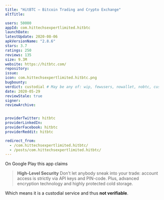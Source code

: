 ```yaml
---
title: "HitBTC – Bitcoin Trading and Crypto Exchange"
altTitle: 

users: 50000
appId: com.hittechsexpertlimited.hitbtc
launchDate: 
latestUpdate: 2020-08-06
apkVersionName: "2.8.6"
stars: 3.7
ratings: 250
reviews: 135
size: 9.3M
website: https://hitbtc.com/
repository: 
issue: 
icon: com.hittechsexpertlimited.hitbtc.png
bugbounty: 
verdict: custodial # May be any of: wip, fewusers, nowallet, nobtc, custodial, nosource, nonverifiable, reproducible, bounty, defunct
date: 2020-05-29
reviewStale: true
signer: 
reviewArchive:


providerTwitter: hitbtc
providerLinkedIn: 
providerFacebook: hitbtc
providerReddit: hitbtc

redirect_from:
  - /com.hittechsexpertlimited.hitbtc/
  - /posts/com.hittechsexpertlimited.hitbtc/
---
```



On Google Play this app claims

> **High-Level Security**
  Don’t let anybody sneak into your trade: account access is strictly via API
  keys and PIN-code. Plus, advanced encryption technology and highly protected
  cold storage.

Which means it is a custodial service and thus **not verifiable**.